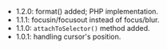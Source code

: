 * 1.2.0: format() added; PHP implementation.
* 1.1.1: focusin/focusout instead of focus/blur.
* 1.1.0: `attachToSelector()` method added.
* 1.0.1: handling cursor's position.
